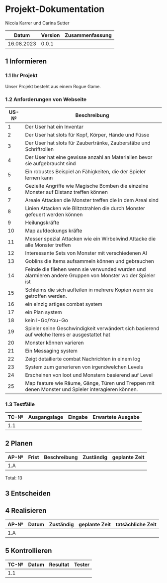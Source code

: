 # Projekt-Dokumentation



Nicola Karrer und Carina Sutter

| Datum | Version | Zusammenfassung                                              |
| ----- | ------- | ------------------------------------------------------------ |
| 16.08.2023 | 0.0.1   |

## 1 Informieren

### 1.1 Ihr Projekt

Unser Projekt besteht aus einem Rogue Game.


### 1.2 Anforderungen von Webseite

| US-№ | Beschreibung                       |
| ---- | ---------------------------------- |
| 1    | Der User hat ein Inventar|
| 2 | Der User hat slots für Kopf, Körper, Hände und Füsse |
| 3 | Der User hat slots für Zaubertränke, Zauberstäbe und Schriftrollen |
| 4 | Der User hat eine gewisse anzahl an Materialien bevor sie aufgebraucht sind |
| 5 | Ein robustes Beispiel an Fähigkeiten, die der Spieler lernen kann|
| 6 | Gezielte Angriffe wie Magische Bomben die einzelne Monster auf Distanz treffen können|
| 7 | Areale Attacken die Monster treffen die in dem Areal sind |
| 8 | Linien Attacken wie Blitzstrahlen die durch Monster gefeuert werden können |
| 9 | Heilungskräfte |
| 10 | Map aufdeckungs kräfte |
| 11 | Messer spezial Attacken wie ein Wirbelwind Attacke die alle Monster treffen |
| 12 | Interessante Sets von Monster mit verschiedenen AI|
| 13 | Goblins die Items aufsammeln können und gebrauchen |
| 14 | Feinde die fliehen wenn sie verwunded wurden und alarmieren andere Gruppen von Monster wo der Spieler ist|
| 15 | Schleims die sich aufteilen in mehrere Kopien wenn sie getroffen werden.
| 16 | ein einzig artiges combat system|
| 17 | ein Plan system
| 18 | kein I-Go/You-Go
| 19 | Spieler seine Geschwindigkeit verwändert sich basierend auf welche Items er ausgestattet hat|
| 20 | Monster können varieren|
| 21 | Ein Messaging system
| 22| Zeigt detailierte combat Nachrichten in einem log|
| 23 | System zum generieren von irgendwelchen Levels|
| 24 | Erscheinen von loot und Monstern basierend auf Level|
| 25 | Map feature wie Räume, Gänge, Türen und Treppen mit denen Monster und Spieler interagieren können.|

### 1.3 Testfälle

| TC-№ | Ausgangslage | Eingabe | Erwartete Ausgabe |
| ---- | ------------ | ------- | ----------------- |
| 1.1  | 

## 2 Planen

| AP-№ | Frist | Beschreibung | Zuständig | geplante Zeit | 
| ---- | ----- | --------- | ------------ | -------------- |
| 1.A  | 


Total: 13


## 3 Entscheiden


## 4 Realisieren

| AP-№ | Datum | Zuständig | geplante Zeit | tatsächliche Zeit |
| ---- | ----- | --------- | ------------- | ----------------- |
| 1.A  | 

## 5 Kontrollieren


| TC-№ | Datum | Resultat | Tester |
| ---- | ----- | -------- | ------ |
| 1.1  | 



